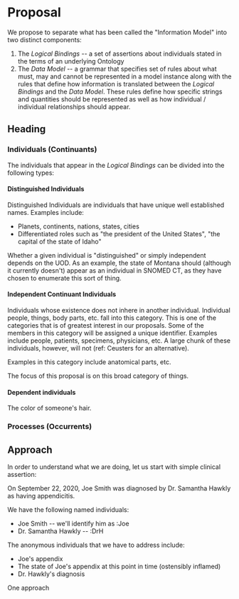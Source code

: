 # Proposal

We propose to separate what has been called the "Information Model" into two distinct components:

1) The _Logical Bindings_ -- a set of assertions about individuals stated in the terms of an underlying Ontology
2) The _Data Model_ -- a grammar that specifies set of rules about what must, may and cannot be represented in a model
instance along with the rules that define how information is translated between the _Logical Bindings_ and the _Data Model_.
   These rules define how specific strings and quantities should be represented as well as how individual / individual
   relationships should appear.
   
## Heading
### Individuals (Continuants)
The individuals that appear in the _Logical Bindings_ can be divided into the following types:

#### Distinguished Individuals
Distinguished Individuals are individuals that have unique well established names.  Examples include:
* Planets, continents, nations, states, cities 
* Differentiated roles such as "the president of the United States", "the capital of the state of Idaho"

Whether a given individual is "distinguished" or simply independent depends on the UOD.  As an example, the state of
Montana should (although it currently doesn't) appear as an individual in SNOMED CT, as they have chosen to enumerate
this sort of thing.

#### Independent Continuant Individuals
Individuals whose existence does not inhere in another individual.  Individual people, things, body parts,
etc. fall into this category.  This is one of the categories that is of greatest interest in our proposals.  Some
of the members in this category will be assigned a unique identifier.  Examples include people, patients,
specimens, physicians, etc.  A large chunk of these individuals, however, will not (ref: Ceusters for an alternative).

Examples in this category include anatomical parts, etc.

The focus of this proposal is on this broad category of things.


#### Dependent individuals
The color of someone's hair.  

### Processes (Occurrents)


## Approach
In order to understand what we are doing, let us start with simple clinical assertion:

On September 22, 2020, Joe Smith was diagnosed by Dr. Samantha Hawkly as having appendicitis.

We have the following named individuals:
* Joe Smith -- we'll identify him as :Joe
* Dr. Samantha Hawkly -- :DrH

The anonymous individuals that we have to address include:
* Joe's appendix
* The state of Joe's appendix at this point in time (ostensibly inflamed)
* Dr. Hawkly's diagnosis

One approach 
